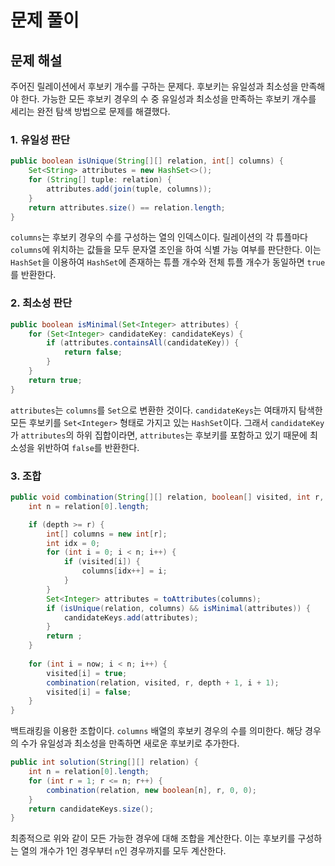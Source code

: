 # 문제 풀이

## 문제 해설

주어진 릴레이션에서 후보키 개수를 구하는 문제다. 후보키는 유일성과 최소성을 만족해야 한다. 가능한 모든 후보키 경우의 수 중 유일성과 최소성을 만족하는 후보키 개수를 세리는 완전 탐색 방법으로 문제를 해결했다.

### 1. 유일성 판단

```java
public boolean isUnique(String[][] relation, int[] columns) {
    Set<String> attributes = new HashSet<>();
    for (String[] tuple: relation) {
        attributes.add(join(tuple, columns));
    }
    return attributes.size() == relation.length;
}
```

`columns`는 후보키 경우의 수를 구성하는 열의 인덱스이다. 릴레이션의 각 튜플마다 `columns`에 위치하는 값들을 모두 문자열 조인을 하여 식별 가능 여부를 판단한다. 이는 `HashSet`을 이용하여 `HashSet`에 존재하는 튜플 개수와 전체 튜플 개수가 동일하면 `true`를 반환한다.

### 2. 최소성 판단

```java
public boolean isMinimal(Set<Integer> attributes) {
    for (Set<Integer> candidateKey: candidateKeys) {
        if (attributes.containsAll(candidateKey)) {
            return false;
        }
    }
    return true;
}
```

`attributes`는 `columns`를 `Set`으로 변환한 것이다. `candidateKeys`는 여태까지 탐색한 모든 후보키를 `Set<Integer>` 형태로 가지고 있는 `HashSet`이다. 그래서 `candidateKey`가 `attributes`의 하위 집합이라면, `attributes`는 후보키를 포함하고 있기 때문에 최소성을 위반하여 `false`를 반환한다.

### 3. 조합
```java
public void combination(String[][] relation, boolean[] visited, int r, int depth, int now) {
    int n = relation[0].length;

    if (depth >= r) {
        int[] columns = new int[r];
        int idx = 0;
        for (int i = 0; i < n; i++) {
            if (visited[i]) {
                columns[idx++] = i;
            }
        }
        Set<Integer> attributes = toAttributes(columns);
        if (isUnique(relation, columns) && isMinimal(attributes)) {
            candidateKeys.add(attributes);
        }
        return ;                      
    }
    
    for (int i = now; i < n; i++) {
        visited[i] = true;
        combination(relation, visited, r, depth + 1, i + 1);
        visited[i] = false;
    }
}
```

백트래킹을 이용한 조합이다. `columns` 배열의 후보키 경우의 수를 의미한다. 해당 경우의 수가 유일성과 최소성을 만족하면 새로운 후보키로 추가한다.

```java
public int solution(String[][] relation) {
    int n = relation[0].length;
    for (int r = 1; r <= n; r++) {
        combination(relation, new boolean[n], r, 0, 0);
    }
    return candidateKeys.size();
}
```

최종적으로 위와 같이 모든 가능한 경우에 대해 조합을 계산한다. 이는 후보키를 구성하는 열의 개수가 1인 경우부터 `n`인 경우까지를 모두 계산한다.